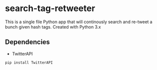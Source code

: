 # search-tag-retweeter
This is a single file Python app that will continously search and re-tweet a bunch given hash tags. Created with Python 3.x

## Dependencies
* TwitterAPI
```
pip install TwitterAPI
```
####

